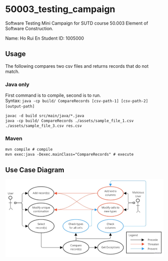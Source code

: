 # 50003_testing_campaign
Software Testing Mini Campaign for SUTD course 50.003 Element of Software Construction.

Name: Ho Rui En
Student ID: 1005000

## Usage
The following compares two csv files and returns records that do not match.

### Java only
First command is to compile, second is to run. \
Syntax: `java -cp build/ CompareRecords [csv-path-1] [csv-path-2] [output-path]`
```
javac -d build src/main/java/*.java
java -cp build/ CompareRecords ./assets/sample_file_1.csv ./assets/sample_file_3.csv res.csv
```

### Maven
```
mvn compile # compile
mvn exec:java -Dexec.mainClass="CompareRecords" # execute
```

## Use Case Diagram
<div align="center">
    <img src="images/CE8_UseCaseDiagram.jpg">
</div>
